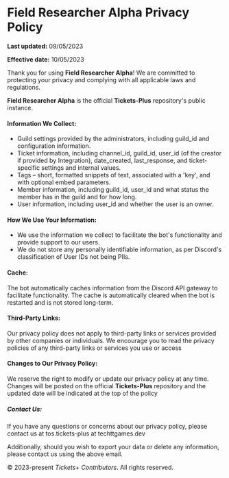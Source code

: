 **Field Researcher Alpha** Privacy Policy
=========================================

**Last updated:** 09/05/2023

**Effective date:** 10/05/2023

Thank you for using **Field Researcher Alpha**! We are committed to protecting your privacy and complying with all applicable laws and regulations.

**Field Researcher Alpha** is the official **Tickets-Plus** repository's public instance.

#### Information We Collect:

* Guild settings provided by the administrators, including guild\_id and configuration information.
* Ticket information, including channel\_id, guild\_id, user\_id (of the creator if provided by Integration), date\_created, last\_response, and ticket-specific settings and internal values.
* Tags – short, formatted snippets of text, associated with a 'key', and with optional embed parameters.
* Member information, including guild\_id, user\_id and what status the member has in the guild and for how long.
* User information, including user\_id and whether the user is an owner.

#### How We Use Your Information:

* We use the information we collect to facilitate the bot's functionality and provide support to our users.
* We do not store any personally identifiable information, as per Discord's classification of User IDs not being PIIs.

#### Cache:

The bot automatically caches information from the Discord API gateway to facilitate functionality. The cache is automatically cleared when the bot is restarted and is not stored long-term.

#### Third-Party Links:

Our privacy policy does not apply to third-party links or services provided by other companies or individuals. We encourage you to read the privacy policies of any third-party links or services you use or access

#### Changes to Our Privacy Policy:

We reserve the right to modify or update our privacy policy at any time. Changes will be posted on the official **Tickets-Plus** repository and the updated date will be indicated at the top of the policy

##### Contact Us:

If you have any questions or concerns about our privacy policy, please contact us at tos.tickets-plus at techttgames.dev

Additionally, should you wish to export your data or delete any information, please contact us using the above email.

© 2023-present _Tickets+ Contributors_. All rights reserved.